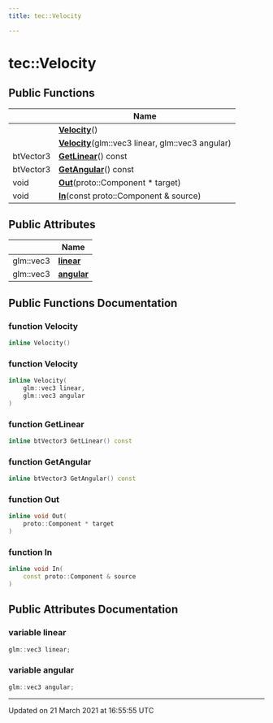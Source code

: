 ```yaml
---
title: tec::Velocity

---
```


# tec::Velocity



## Public Functions

|                | Name           |
| -------------- | -------------- |
| | **[Velocity](/engine/Classes/structtec_1_1_velocity/#function-velocity)**() |
| | **[Velocity](/engine/Classes/structtec_1_1_velocity/#function-velocity)**(glm::vec3 linear, glm::vec3 angular) |
| btVector3 | **[GetLinear](/engine/Classes/structtec_1_1_velocity/#function-getlinear)**() const |
| btVector3 | **[GetAngular](/engine/Classes/structtec_1_1_velocity/#function-getangular)**() const |
| void | **[Out](/engine/Classes/structtec_1_1_velocity/#function-out)**(proto::Component * target) |
| void | **[In](/engine/Classes/structtec_1_1_velocity/#function-in)**(const proto::Component & source) |

## Public Attributes

|                | Name           |
| -------------- | -------------- |
| glm::vec3 | **[linear](/engine/Classes/structtec_1_1_velocity/#variable-linear)**  |
| glm::vec3 | **[angular](/engine/Classes/structtec_1_1_velocity/#variable-angular)**  |

## Public Functions Documentation

### function Velocity

```cpp
inline Velocity()
```


### function Velocity

```cpp
inline Velocity(
    glm::vec3 linear,
    glm::vec3 angular
)
```


### function GetLinear

```cpp
inline btVector3 GetLinear() const
```


### function GetAngular

```cpp
inline btVector3 GetAngular() const
```


### function Out

```cpp
inline void Out(
    proto::Component * target
)
```


### function In

```cpp
inline void In(
    const proto::Component & source
)
```


## Public Attributes Documentation

### variable linear

```cpp
glm::vec3 linear;
```


### variable angular

```cpp
glm::vec3 angular;
```


-------------------------------

Updated on 21 March 2021 at 16:55:55 UTC